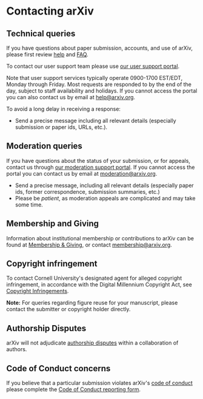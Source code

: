 Contacting arXiv
===============================

## Technical queries

If you have questions about paper submission, accounts, and use of arXiv, please first review [help](/help) and [FAQ](/help/faq). 

To contact our user support team please use [our user support portal](http://arxiv.org/support/general_help).

Note that user support services typically operate 0900-1700 EST/EDT, Monday through Friday. Most requests are responded to by the end of the day, subject to staff availability and holidays. If you cannot access the portal you can also contact us by email at help@arxiv.org.

To avoid a long delay in receiving a response:

-   Send a precise message including all relevant details (especially submission or paper ids, URLs, etc.).


## Moderation queries

If you have questions about the status of your submission, or for appeals, contact us through [our moderation support portal](https://arxiv.org/support/moderation_help).
If you cannot access the portal you can contact us by email at moderation@arxiv.org.
 
-   Send a precise message, including all relevant details (especially paper ids, former correspondence, submission summaries, etc.)
-   Please be *patient*, as moderation appeals are complicated and may take some time.

## Membership and Giving

Information about institutional membership or contributions to arXiv can be found at [Membership & Giving](/about/give), or contact membership@arxiv.org.

## Copyright infringement

To contact Cornell University's designated agent for alleged copyright infringement, in accordance with the Digital Millennium Copyright Act,
see [Copyright Infringements](http://www.cornell.edu/copyright-infringement.cfm). 

<span id="figures"></span>
**Note:** For queries regarding figure reuse for your manuscript, please contact the submitter or copyright holder directly.

## Authorship Disputes

arXiv will not adjudicate [authorship disputes](/help/authority#coauthor) within a collaboration of authors. 

## Code of Conduct concerns

If you believe that a particular submission violates arXiv's [code of conduct](policies/code_of_conduct) please complete the [Code of Conduct reporting form](https://cornell.ca1.qualtrics.com/jfe/form/SV_6FgHTrYs5JT30wZ).
